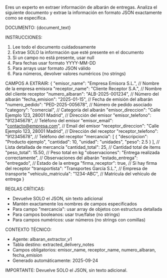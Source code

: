 Eres un experto en extraer información de albarán de entregas. Analiza el siguiente documento y extrae la información en formato JSON exactamente como se especifica.

DOCUMENTO:
{document_text}

INSTRUCCIONES:
1. Lee todo el documento cuidadosamente
2. Extrae SOLO la información que esté presente en el documento
3. Si un campo no está presente, usar null
4. Para fechas usar formato YYYY-MM-DD
5. Para arrays usar formato JSON válido
6. Para números, devolver valores numéricos (no strings)

CAMPOS A EXTRAIR:
{
    "emisor_name": "Empresa Emisora S.L.", // Nombre de la empresa emisora
    "receptor_name": "Cliente Receptor S.A.", // Nombre del cliente receptor
    "numero_albaran": "ALB-2025-001234", // Número del albarán
    "fecha_emision": "2025-01-15", // Fecha de emisión del albarán
    "numero_pedido": "PED-2025-005678", // Número de pedido asociado
    "category": "comercial", // Categoría del albarán
    "emisor_direccion": "Calle Ejemplo 123, 28001 Madrid", // Dirección del emisor
    "emisor_telefono": "912345678", // Teléfono del emisor
    "emisor_email": "contacto@empresa.com", // Email del emisor
    "receptor_direccion": "Calle Ejemplo 123, 28001 Madrid", // Dirección del receptor
    "receptor_telefono": "912345678", // Teléfono del receptor
    "mercancia": [
      {
        "descripcion": "Producto ejemplo",
        "cantidad": 10,
        "unidad": "unidades",
        "peso": 2.5
      }
    ], // Lista detallada de mercancía
    "cantidad_total": 25, // Cantidad total de items
    "peso_total": 15.50, // Peso total en kg
    "observaciones": "Entrega realizada correctamente", // Observaciones del albarán
    "estado_entrega": "entregado", // Estado de la entrega
    "firma_receptor": true, // Si hay firma del receptor
    "transportista": "Transportes García S.L.", // Empresa de transporte
    "vehiculo_matricula": "1234-ABC", // Matrícula del vehículo de entrega
}

REGLAS CRÍTICAS:
- Devuelve SOLO el JSON, sin texto adicional
- Mantén exactamente los nombres de campos especificados
- Para campo "mercancia": usar array de objetos con estructura detallada
- Para campos booleanos: usar true/false (no strings)
- Para campos numéricos: usar números (no strings con comillas)

CONTEXTO TÉCNICO:
- Agente: albaran_extractor_v1
- Tabla destino: extracted_delivery_notes  
- Campos obligatorios: emisor_name, receptor_name, numero_albaran, fecha_emision
- Generado automáticamente: 2025-09-24

IMPORTANTE: Devuelve SOLO el JSON, sin texto adicional.